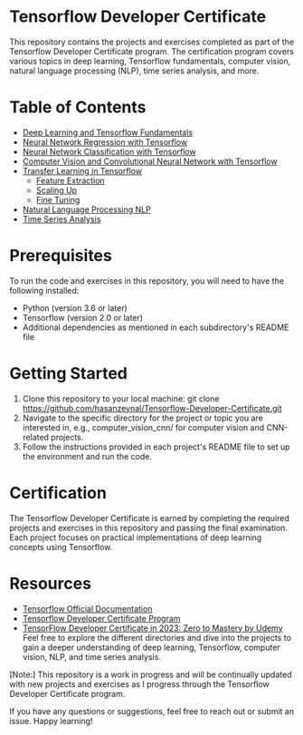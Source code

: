 # Tensorflow Developer Certificate
This repository contains the projects and exercises completed as part of the Tensorflow Developer Certificate program. The certification program covers various topics in deep learning, Tensorflow fundamentals, computer vision, natural language processing (NLP), time series analysis, and more.

# Table of Contents
- [Deep Learning and Tensorflow Fundamentals]()
- [Neural Network Regression with Tensorflow]()
- [Neural Network Classification with Tensorflow]()
- [Computer Vision and Convolutional Neural Network with Tensorflow]()
- [Transfer Learning in Tensorflow]()
  - [Feature Extraction]()
  - [Scaling Up]()
  - [Fine Tuning]()
- [Natural Language Processing NLP]()
- [Time Series Analysis]()


# Prerequisites
To run the code and exercises in this repository, you will need to have the following installed:

- Python (version 3.6 or later)
- Tensorflow (version 2.0 or later)
- Additional dependencies as mentioned in each subdirectory's README file
# Getting Started
1. Clone this repository to your local machine:
git clone https://github.com/hasanzeynal/Tensorflow-Developer-Certificate.git
2. Navigate to the specific directory for the project or topic you are interested in, e.g., computer_vision_cnn/ for computer vision and CNN-related projects.
3. Follow the instructions provided in each project's README file to set up the environment and run the code.

# Certification
The Tensorflow Developer Certificate is earned by completing the required projects and exercises in this repository and passing the final examination. Each project focuses on practical implementations of deep learning concepts using Tensorflow.

# Resources
- [Tensorflow Official Documentation]()
- [Tensorflow Developer Certificate Program]()
- [TensorFlow Developer Certificate in 2023: Zero to Mastery by Udemy](https://www.udemy.com/course/tensorflow-developer-certificate-machine-learning-zero-to-mastery/)
Feel free to explore the different directories and dive into the projects to gain a deeper understanding of deep learning, Tensorflow, computer vision, NLP, and time series analysis.

[Note:] This repository is a work in progress and will be continually updated with new projects and exercises as I progress through the Tensorflow Developer Certificate program.

If you have any questions or suggestions, feel free to reach out or submit an issue. Happy learning!
